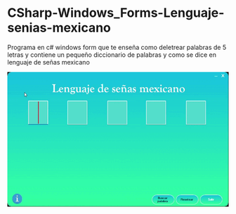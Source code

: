# CSharp-Windows_Forms-Lenguaje-senias-mexicano
Programa en c# windows form que te enseña como deletrear palabras de 5 letras y contiene un pequeño diccionario de palabras y como se dice en lenguaje de señas mexicano
<div align="center">
<img src="https://github.com/ARVIOJ/CSharp-Windows_Forms-Lenguaje-senias-mexicano/blob/master/LSM.gif?raew=tru"/>
</div>
